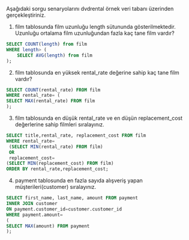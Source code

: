 Aşağıdaki sorgu senaryolarını dvdrental örnek veri tabanı üzerinden gerçekleştiriniz.



1. film tablosunda film uzunluğu length sütununda gösterilmektedir. Uzunluğu ortalama film uzunluğundan fazla kaç tane film vardır?
```sql
SELECT COUNT(length) from film 
WHERE length> (
	SELECT AVG(length) from film
);
```
2. film tablosunda en yüksek rental_rate değerine sahip kaç tane film vardır?
```sql
SELECT COUNT(rental_rate) FROM film
WHERE rental_rate= (
SELECT MAX(rental_rate) FROM film
);

```
3. film tablosunda en düşük rental_rate ve en düşün replacement_cost değerlerine sahip filmleri sıralayınız.
```sql
SELECT title,rental_rate, replacement_cost FROM film
WHERE rental_rate=
 (SELECT MIN(rental_rate) FROM film)
 OR 
 replacement_cost=
(SELECT MIN(replacement_cost) FROM film)
ORDER BY rental_rate,replacement_cost;
```
4. payment tablosunda en fazla sayıda alışveriş yapan müşterileri(customer) sıralayınız.
```sql
SELECT first_name, last_name, amount FROM payment
INNER JOIN customer 
ON payment.customer_id=customer.customer_id
WHERE payment.amount=
(
SELECT MAX(amount) FROM payment
);
```
